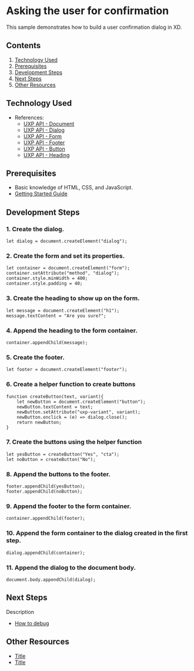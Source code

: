 # Asking the user for confirmation

This sample demonstrates how to build a user confirmation dialog in XD.

<!-- Image or GIF if necessary -->
<!--![PLUGINNAME]() -->

<!-- doctoc command config: -->
<!-- $ doctoc ./readme.md --title "## Contents" --entryprefix 1. --gitlab --maxlevel 2 -->

<!-- START doctoc generated TOC please keep comment here to allow auto update -->
<!-- DON'T EDIT THIS SECTION, INSTEAD RE-RUN doctoc TO UPDATE -->
## Contents

1. [Technology Used](#technology-used)
1. [Prerequisites](#prerequisites)
1. [Development Steps](#development-steps)
1. [Next Steps](#next-steps)
1. [Other Resources](#other-resources)

<!-- END doctoc generated TOC please keep comment here to allow auto update -->

## Technology Used
- References: 
	- [UXP API - Document](https://adobe-xd.gitbook.io/plugin-api-reference/uxp-api-reference/dom5-apis/classes/document)
	- [UXP API - Dialog](https://adobe-xd.gitbook.io/plugin-api-reference/uxp-api-reference/dom5-apis/html-elements/htmldialogelement)
	- [UXP API - Form](https://adobe-xd.gitbook.io/plugin-api-reference/uxp-api-reference/dom5-apis/html-elements/htmlhtmlelement)
	- [UXP API - Footer](https://adobe-xd.gitbook.io/plugin-api-reference/uxp-api-reference/dom5-apis/html-elements/htmlhtmlelement)
	- [UXP API - Button](https://adobe-xd.gitbook.io/plugin-api-reference/uxp-api-reference/dom5-apis/html-elements/htmlbuttonelement)	
	- [UXP API - Heading](https://adobe-xd.gitbook.io/plugin-api-reference/uxp-api-reference/dom5-apis/html-elements/htmlhtmlelement)

## Prerequisites
- Basic knowledge of HTML, CSS, and JavaScript.
- [Getting Started Guide](../getting-started-guide)

## Development Steps

### 1. Create the dialog.
```
let dialog = document.createElement("dialog");
```

### 2. Create the form and set its properties.
```
let container = document.createElement("form");
container.setAttribute("method", "dialog");
container.style.minWidth = 400;
container.style.padding = 40;
```

### 3. Create the heading to show up on the form.
```
let message = document.createElement("h1");
message.textContent = "Are you sure?";
```

### 4. Append the heading to the form container. 
```
container.appendChild(message);
```

### 5. Create the footer. 
```
let footer = document.createElement("footer");
```

### 6. Create a helper function to create buttons
```
function createButton(text, variant){
    let newButton = document.createElement("button");
    newButton.textContent = text;
    newButton.setAttribute("uxp-variant", variant);
    newButton.onclick = (e) => dialog.close();
    return newButton;
}
```

### 7. Create the buttons using the helper function
```
let yesButton = createButton("Yes", "cta");
let noButton = createButton("No");
```

### 8. Append the buttons to the footer.
```
footer.appendChild(yesButton);
footer.appendChild(noButton);
```

### 9. Append the footer to the form container.
```
container.appendChild(footer);
```

### 10. Append the form container to the dialog created in the first step.
```
dialog.appendChild(container);
```

### 11. Append the dialog to the document body.
```
document.body.appendChild(dialog);
```

## Next Steps

Description

- [How to debug](how-to-debug)

## Other Resources
- [Title](link)
- [Title](link)
